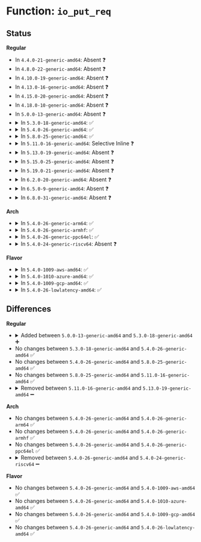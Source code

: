# Function: <code>io_put_req</code>

## Status
<b>Regular</b>
<ul>
<li>
In <code>4.4.0-21-generic-amd64</code>: Absent ❓
</li>
<li>
In <code>4.8.0-22-generic-amd64</code>: Absent ❓
</li>
<li>
In <code>4.10.0-19-generic-amd64</code>: Absent ❓
</li>
<li>
In <code>4.13.0-16-generic-amd64</code>: Absent ❓
</li>
<li>
In <code>4.15.0-20-generic-amd64</code>: Absent ❓
</li>
<li>
In <code>4.18.0-10-generic-amd64</code>: Absent ❓
</li>
<li>
In <code>5.0.0-13-generic-amd64</code>: Absent ❓
</li>
<li>
<details>
<summary>In <code>5.3.0-18-generic-amd64</code>: ✅</summary>

```c
void io_put_req(struct io_kiocb * req)
```

```json
{
  "name": "io_put_req",
  "collision_type": "Unique Static",
  "inline_type": "No",
  "funcs": [
    {
      "addr": 18446744071582180208,
      "name": "io_put_req",
      "external": false,
      "loc": "fs/io_uring.c:676",
      "file": "fs/io_uring.c",
      "inline": "seen, unknown",
      "caller_inline": [],
      "caller_func": [
        "fs/io_uring.c:io_sq_wq_submit_work",
        "fs/io_uring.c:io_sq_wq_submit_work",
        "fs/io_uring.c:io_sq_wq_submit_work",
        "fs/io_uring.c:__io_submit_sqe",
        "fs/io_uring.c:__io_submit_sqe",
        "fs/io_uring.c:__io_submit_sqe",
        "fs/io_uring.c:io_poll_wake",
        "fs/io_uring.c:io_poll_complete_work",
        "fs/io_uring.c:io_send_recvmsg",
        "fs/io_uring.c:io_complete_rw"
      ]
    }
  ],
  "symbols": [
    {
      "addr": 18446744071582180208,
      "name": "io_put_req",
      "section": ".text",
      "bind": "STB_LOCAL",
      "size": 29
    }
  ]
}
```
</details>
</li>
<li>
<details>
<summary>In <code>5.4.0-26-generic-amd64</code>: ✅</summary>

```c
void io_put_req(struct io_kiocb * req)
```

```json
{
  "name": "io_put_req",
  "collision_type": "Unique Static",
  "inline_type": "No",
  "funcs": [
    {
      "addr": 18446744071582259344,
      "name": "io_put_req",
      "external": false,
      "loc": "fs/io_uring.c:739",
      "file": "fs/io_uring.c",
      "inline": "seen, unknown",
      "caller_inline": [],
      "caller_func": [
        "fs/io_uring.c:__io_queue_sqe",
        "fs/io_uring.c:__io_queue_sqe",
        "fs/io_uring.c:__io_queue_sqe",
        "fs/io_uring.c:io_sq_wq_submit_work",
        "fs/io_uring.c:io_sq_wq_submit_work",
        "fs/io_uring.c:io_sq_wq_submit_work",
        "fs/io_uring.c:__io_submit_sqe",
        "fs/io_uring.c:__io_submit_sqe",
        "fs/io_uring.c:__io_submit_sqe",
        "fs/io_uring.c:io_timeout_fn",
        "fs/io_uring.c:io_poll_wake",
        "fs/io_uring.c:io_poll_complete_work",
        "fs/io_uring.c:io_send_recvmsg",
        "fs/io_uring.c:io_complete_rw"
      ]
    }
  ],
  "symbols": [
    {
      "addr": 18446744071582259344,
      "name": "io_put_req",
      "section": ".text",
      "bind": "STB_LOCAL",
      "size": 32
    }
  ]
}
```
</details>
</li>
<li>
<details>
<summary>In <code>5.8.0-25-generic-amd64</code>: ✅</summary>

```c
void io_put_req(struct io_kiocb * req)
```

```json
{
  "name": "io_put_req",
  "collision_type": "Unique Static",
  "inline_type": "No",
  "funcs": [
    {
      "addr": 18446744071582522464,
      "name": "io_put_req",
      "external": false,
      "loc": "fs/io_uring.c:1663",
      "file": "fs/io_uring.c",
      "inline": "seen, unknown",
      "caller_inline": [],
      "caller_func": [
        "fs/io_uring.c:io_uring_cancel_files",
        "fs/io_uring.c:io_free_work",
        "fs/io_uring.c:__io_queue_sqe",
        "fs/io_uring.c:__io_queue_sqe",
        "fs/io_uring.c:__io_queue_sqe",
        "fs/io_uring.c:io_queue_linked_timeout",
        "fs/io_uring.c:io_link_timeout_fn",
        "fs/io_uring.c:io_link_timeout_fn",
        "fs/io_uring.c:io_wq_submit_work",
        "fs/io_uring.c:io_issue_sqe",
        "fs/io_uring.c:io_issue_sqe",
        "fs/io_uring.c:io_issue_sqe",
        "fs/io_uring.c:io_issue_sqe",
        "fs/io_uring.c:io_async_find_and_cancel",
        "fs/io_uring.c:io_timeout_remove",
        "fs/io_uring.c:__io_timeout_cancel",
        "fs/io_uring.c:io_timeout_fn",
        "fs/io_uring.c:io_poll_add",
        "fs/io_uring.c:io_poll_remove_one",
        "fs/io_uring.c:io_poll_remove_one",
        "fs/io_uring.c:io_connect",
        "fs/io_uring.c:io_recv",
        "fs/io_uring.c:io_recv",
        "fs/io_uring.c:io_recvmsg",
        "fs/io_uring.c:io_recvmsg",
        "fs/io_uring.c:io_send",
        "fs/io_uring.c:io_sendmsg",
        "fs/io_uring.c:io_provide_buffers",
        "fs/io_uring.c:io_openat2",
        "fs/io_uring.c:io_iopoll_complete",
        "fs/io_uring.c:__io_fail_links",
        "fs/io_uring.c:io_req_link_next",
        "fs/io_uring.c:io_cqring_overflow_flush"
      ]
    }
  ],
  "symbols": [
    {
      "addr": 18446744071582522464,
      "name": "io_put_req",
      "section": ".text",
      "bind": "STB_LOCAL",
      "size": 133
    }
  ]
}
```
</details>
</li>
<li>
<details>
<summary>In <code>5.11.0-16-generic-amd64</code>: Selective Inline ❓</summary>

```c
void io_put_req(struct io_kiocb * req)
```

```json
{
  "name": "io_put_req",
  "collision_type": "Unique Static",
  "inline_type": "Selective",
  "funcs": [
    {
      "addr": 18446744071582589861,
      "name": "io_put_req",
      "external": false,
      "loc": "fs/io_uring.c:2346",
      "file": "fs/io_uring.c",
      "inline": "not declared, inlined",
      "caller_inline": [
        "fs/io_uring.c:__io_req_task_cancel",
        "fs/io_uring.c:io_fail_links"
      ],
      "caller_func": [
        "fs/io_uring.c:io_cancel_defer_files",
        "fs/io_uring.c:io_cancel_defer_files",
        "fs/io_uring.c:io_submit_sqes",
        "fs/io_uring.c:io_submit_sqes",
        "fs/io_uring.c:io_submit_sqes",
        "fs/io_uring.c:io_submit_sqes",
        "fs/io_uring.c:io_submit_sqe",
        "fs/io_uring.c:io_submit_sqe",
        "fs/io_uring.c:io_queue_sqe",
        "fs/io_uring.c:io_queue_sqe",
        "fs/io_uring.c:__io_queue_sqe",
        "fs/io_uring.c:__io_queue_sqe",
        "fs/io_uring.c:io_queue_linked_timeout",
        "fs/io_uring.c:io_wq_submit_work",
        "fs/io_uring.c:io_wq_submit_work",
        "fs/io_uring.c:io_issue_sqe",
        "fs/io_uring.c:io_issue_sqe",
        "fs/io_uring.c:io_issue_sqe",
        "fs/io_uring.c:io_async_find_and_cancel",
        "fs/io_uring.c:io_timeout_remove",
        "fs/io_uring.c:io_timeout_fn",
        "fs/io_uring.c:io_poll_remove_one",
        "fs/io_uring.c:io_openat2",
        "fs/io_uring.c:io_kill_linked_timeout",
        "fs/io_uring.c:io_submit_flush_completions",
        "fs/io_uring.c:io_submit_flush_completions",
        "fs/io_uring.c:__io_cqring_overflow_flush"
      ]
    }
  ],
  "symbols": [
    {
      "addr": 18446744071582584464,
      "name": "io_put_req",
      "section": ".text",
      "bind": "STB_LOCAL",
      "size": 300
    }
  ]
}
```
</details>
</li>
<li>
<details>
<summary>In <code>5.13.0-19-generic-amd64</code>: Absent ❓</summary>

```json
{
  "name": "io_put_req",
  "collision_type": "Unique Static",
  "inline_type": "Full",
  "funcs": [
    {
      "addr": 18446744071582647259,
      "name": "io_put_req",
      "external": false,
      "loc": "fs/io_uring.c:2195",
      "file": "fs/io_uring.c",
      "inline": "declared, inlined",
      "caller_inline": [
        "fs/io_uring.c:__io_queue_sqe",
        "fs/io_uring.c:__io_queue_sqe",
        "fs/io_uring.c:io_queue_linked_timeout",
        "fs/io_uring.c:io_queue_linked_timeout",
        "fs/io_uring.c:io_async_cancel",
        "fs/io_uring.c:io_async_cancel",
        "fs/io_uring.c:io_timeout_fn",
        "fs/io_uring.c:io_timeout_fn",
        "fs/io_uring.c:io_req_complete_failed",
        "fs/io_uring.c:io_req_complete_failed"
      ],
      "caller_func": []
    }
  ],
  "symbols": []
}
```
</details>
</li>
<li>
<details>
<summary>In <code>5.15.0-25-generic-amd64</code>: Absent ❓</summary>

```json
{
  "name": "io_put_req",
  "collision_type": "Unique Static",
  "inline_type": "Full",
  "funcs": [
    {
      "addr": 18446744071582946421,
      "name": "io_put_req",
      "external": false,
      "loc": "fs/io_uring.c:2417",
      "file": "fs/io_uring.c",
      "inline": "declared, inlined",
      "caller_inline": [
        "fs/io_uring.c:io_queue_linked_timeout",
        "fs/io_uring.c:io_queue_linked_timeout",
        "fs/io_uring.c:io_req_task_link_timeout",
        "fs/io_uring.c:io_req_task_link_timeout"
      ],
      "caller_func": []
    }
  ],
  "symbols": []
}
```
</details>
</li>
<li>
<details>
<summary>In <code>5.19.0-21-generic-amd64</code>: Absent ❓</summary>

```json
{
  "name": "io_put_req",
  "collision_type": "Unique Static",
  "inline_type": "Selective",
  "funcs": [
    {
      "addr": 18446744071585999629,
      "name": "io_put_req",
      "external": false,
      "loc": "io_uring/io_uring.c:2971",
      "file": "io_uring/io_uring.c",
      "inline": "declared, inlined",
      "caller_inline": [
        "io_uring/io_uring.c:io_queue_linked_timeout",
        "io_uring/io_uring.c:io_req_task_link_timeout"
      ],
      "caller_func": [
        "io_uring/io_uring.c:io_queue_linked_timeout",
        "io_uring/io_uring.c:io_req_task_link_timeout"
      ]
    }
  ],
  "symbols": [
    {
      "addr": 18446744071585999248,
      "name": "io_put_req.part.0",
      "section": ".text",
      "bind": "STB_LOCAL",
      "size": 224
    },
    {
      "addr": 18446744071594120311,
      "name": "io_put_req.part.0.cold",
      "section": ".text",
      "bind": "STB_LOCAL",
      "size": 31
    }
  ]
}
```
</details>
</li>
<li>
<details>
<summary>In <code>6.2.0-20-generic-amd64</code>: Absent ❓</summary>

```json
{
  "name": "io_put_req",
  "collision_type": "Unique Static",
  "inline_type": "Full",
  "funcs": [
    {
      "addr": 18446744071586815517,
      "name": "io_put_req",
      "external": false,
      "loc": "io_uring/timeout.c:44",
      "file": "io_uring/timeout.c",
      "inline": "declared, inlined",
      "caller_inline": [
        "io_uring/timeout.c:io_queue_linked_timeout",
        "io_uring/timeout.c:io_queue_linked_timeout",
        "io_uring/timeout.c:io_req_task_link_timeout",
        "io_uring/timeout.c:io_req_task_link_timeout"
      ],
      "caller_func": []
    }
  ],
  "symbols": []
}
```
</details>
</li>
<li>
<details>
<summary>In <code>6.5.0-9-generic-amd64</code>: Absent ❓</summary>

```json
{
  "name": "io_put_req",
  "collision_type": "Unique Static",
  "inline_type": "Full",
  "funcs": [
    {
      "addr": 18446744071587081965,
      "name": "io_put_req",
      "external": false,
      "loc": "io_uring/timeout.c:46",
      "file": "io_uring/timeout.c",
      "inline": "declared, inlined",
      "caller_inline": [
        "io_uring/timeout.c:io_queue_linked_timeout",
        "io_uring/timeout.c:io_queue_linked_timeout",
        "io_uring/timeout.c:io_req_task_link_timeout",
        "io_uring/timeout.c:io_req_task_link_timeout"
      ],
      "caller_func": []
    }
  ],
  "symbols": []
}
```
</details>
</li>
<li>
<details>
<summary>In <code>6.8.0-31-generic-amd64</code>: Absent ❓</summary>

```json
{
  "name": "io_put_req",
  "collision_type": "Unique Static",
  "inline_type": "Full",
  "funcs": [
    {
      "addr": 18446744071587361245,
      "name": "io_put_req",
      "external": false,
      "loc": "io_uring/timeout.c:46",
      "file": "io_uring/timeout.c",
      "inline": "declared, inlined",
      "caller_inline": [
        "io_uring/timeout.c:io_queue_linked_timeout",
        "io_uring/timeout.c:io_queue_linked_timeout",
        "io_uring/timeout.c:io_req_task_link_timeout",
        "io_uring/timeout.c:io_req_task_link_timeout"
      ],
      "caller_func": []
    }
  ],
  "symbols": []
}
```
</details>
</li>
</ul>
<b>Arch</b>
<ul>
<li>
<details>
<summary>In <code>5.4.0-26-generic-arm64</code>: ✅</summary>

```c
void io_put_req(struct io_kiocb * req)
```

```json
{
  "name": "io_put_req",
  "collision_type": "Unique Static",
  "inline_type": "No",
  "funcs": [
    {
      "addr": 18446603336493832704,
      "name": "io_put_req",
      "external": false,
      "loc": "fs/io_uring.c:739",
      "file": "fs/io_uring.c",
      "inline": "seen, unknown",
      "caller_inline": [],
      "caller_func": [
        "fs/io_uring.c:__io_queue_sqe",
        "fs/io_uring.c:__io_queue_sqe",
        "fs/io_uring.c:__io_queue_sqe",
        "fs/io_uring.c:io_sq_wq_submit_work",
        "fs/io_uring.c:io_sq_wq_submit_work",
        "fs/io_uring.c:io_sq_wq_submit_work",
        "fs/io_uring.c:__io_submit_sqe",
        "fs/io_uring.c:__io_submit_sqe",
        "fs/io_uring.c:__io_submit_sqe",
        "fs/io_uring.c:__io_submit_sqe",
        "fs/io_uring.c:io_timeout_fn",
        "fs/io_uring.c:io_poll_wake",
        "fs/io_uring.c:io_poll_complete_work",
        "fs/io_uring.c:io_send_recvmsg",
        "fs/io_uring.c:io_complete_rw"
      ]
    }
  ],
  "symbols": [
    {
      "addr": 18446603336493832704,
      "name": "io_put_req",
      "section": ".text",
      "bind": "STB_LOCAL",
      "size": 72
    }
  ]
}
```
</details>
</li>
<li>
<details>
<summary>In <code>5.4.0-26-generic-armhf</code>: ✅</summary>

```c
void io_put_req(struct io_kiocb * req)
```

```json
{
  "name": "io_put_req",
  "collision_type": "Unique Static",
  "inline_type": "No",
  "funcs": [
    {
      "addr": 3227334984,
      "name": "io_put_req",
      "external": false,
      "loc": "fs/io_uring.c:739",
      "file": "fs/io_uring.c",
      "inline": "seen, unknown",
      "caller_inline": [],
      "caller_func": [
        "fs/io_uring.c:__io_queue_sqe",
        "fs/io_uring.c:__io_queue_sqe",
        "fs/io_uring.c:__io_queue_sqe",
        "fs/io_uring.c:io_sq_wq_submit_work",
        "fs/io_uring.c:io_sq_wq_submit_work",
        "fs/io_uring.c:io_sq_wq_submit_work",
        "fs/io_uring.c:__io_submit_sqe",
        "fs/io_uring.c:__io_submit_sqe",
        "fs/io_uring.c:__io_submit_sqe",
        "fs/io_uring.c:io_timeout_fn",
        "fs/io_uring.c:io_poll_wake",
        "fs/io_uring.c:io_poll_complete_work",
        "fs/io_uring.c:io_send_recvmsg",
        "fs/io_uring.c:io_complete_rw"
      ]
    }
  ],
  "symbols": [
    {
      "addr": 3227334984,
      "name": "io_put_req",
      "section": ".text",
      "bind": "STB_LOCAL",
      "size": 52
    }
  ]
}
```
</details>
</li>
<li>
<details>
<summary>In <code>5.4.0-26-generic-ppc64el</code>: ✅</summary>

```c
void io_put_req(struct io_kiocb * req)
```

```json
{
  "name": "io_put_req",
  "collision_type": "Unique Static",
  "inline_type": "No",
  "funcs": [
    {
      "addr": 13835058055287453424,
      "name": "io_put_req",
      "external": false,
      "loc": "fs/io_uring.c:739",
      "file": "fs/io_uring.c",
      "inline": "seen, unknown",
      "caller_inline": [],
      "caller_func": [
        "fs/io_uring.c:__io_queue_sqe",
        "fs/io_uring.c:__io_queue_sqe",
        "fs/io_uring.c:__io_queue_sqe",
        "fs/io_uring.c:io_sq_wq_submit_work",
        "fs/io_uring.c:io_sq_wq_submit_work",
        "fs/io_uring.c:io_sq_wq_submit_work",
        "fs/io_uring.c:__io_submit_sqe",
        "fs/io_uring.c:__io_submit_sqe",
        "fs/io_uring.c:__io_submit_sqe",
        "fs/io_uring.c:__io_submit_sqe",
        "fs/io_uring.c:io_timeout_fn",
        "fs/io_uring.c:io_poll_wake",
        "fs/io_uring.c:io_poll_complete_work",
        "fs/io_uring.c:io_send_recvmsg",
        "fs/io_uring.c:io_complete_rw"
      ]
    }
  ],
  "symbols": [
    {
      "addr": 13835058055287453424,
      "name": "io_put_req",
      "section": ".text",
      "bind": "STB_LOCAL",
      "size": 60
    }
  ]
}
```
</details>
</li>
<li>
<details>
<summary>In <code>5.4.0-24-generic-riscv64</code>: Absent ❓</summary>

```json
{
  "name": "io_put_req",
  "collision_type": "Unique Static",
  "inline_type": "Full",
  "funcs": [
    {
      "addr": 18446743936273412622,
      "name": "io_put_req",
      "external": false,
      "loc": "fs/io_uring.c:739",
      "file": "fs/io_uring.c",
      "inline": "not declared, inlined",
      "caller_inline": [
        "fs/io_uring.c:__io_queue_sqe",
        "fs/io_uring.c:__io_queue_sqe",
        "fs/io_uring.c:io_sq_wq_submit_work",
        "fs/io_uring.c:io_sq_wq_submit_work",
        "fs/io_uring.c:__io_submit_sqe",
        "fs/io_uring.c:__io_submit_sqe",
        "fs/io_uring.c:io_timeout_fn",
        "fs/io_uring.c:io_poll_wake",
        "fs/io_uring.c:io_poll_complete_work",
        "fs/io_uring.c:io_send_recvmsg",
        "fs/io_uring.c:io_complete_rw"
      ],
      "caller_func": []
    }
  ],
  "symbols": []
}
```
</details>
</li>
</ul>
<b>Flavor</b>
<ul>
<li>
<details>
<summary>In <code>5.4.0-1009-aws-amd64</code>: ✅</summary>

```c
void io_put_req(struct io_kiocb * req)
```

```json
{
  "name": "io_put_req",
  "collision_type": "Unique Static",
  "inline_type": "No",
  "funcs": [
    {
      "addr": 18446744071582228080,
      "name": "io_put_req",
      "external": false,
      "loc": "fs/io_uring.c:739",
      "file": "fs/io_uring.c",
      "inline": "seen, unknown",
      "caller_inline": [],
      "caller_func": [
        "fs/io_uring.c:__io_queue_sqe",
        "fs/io_uring.c:__io_queue_sqe",
        "fs/io_uring.c:__io_queue_sqe",
        "fs/io_uring.c:io_sq_wq_submit_work",
        "fs/io_uring.c:io_sq_wq_submit_work",
        "fs/io_uring.c:io_sq_wq_submit_work",
        "fs/io_uring.c:__io_submit_sqe",
        "fs/io_uring.c:__io_submit_sqe",
        "fs/io_uring.c:__io_submit_sqe",
        "fs/io_uring.c:io_timeout_fn",
        "fs/io_uring.c:io_poll_wake",
        "fs/io_uring.c:io_poll_complete_work",
        "fs/io_uring.c:io_send_recvmsg",
        "fs/io_uring.c:io_complete_rw"
      ]
    }
  ],
  "symbols": [
    {
      "addr": 18446744071582228080,
      "name": "io_put_req",
      "section": ".text",
      "bind": "STB_LOCAL",
      "size": 32
    }
  ]
}
```
</details>
</li>
<li>
<details>
<summary>In <code>5.4.0-1010-azure-amd64</code>: ✅</summary>

```c
void io_put_req(struct io_kiocb * req)
```

```json
{
  "name": "io_put_req",
  "collision_type": "Unique Static",
  "inline_type": "No",
  "funcs": [
    {
      "addr": 18446744071582165920,
      "name": "io_put_req",
      "external": false,
      "loc": "fs/io_uring.c:739",
      "file": "fs/io_uring.c",
      "inline": "seen, unknown",
      "caller_inline": [],
      "caller_func": [
        "fs/io_uring.c:__io_queue_sqe",
        "fs/io_uring.c:__io_queue_sqe",
        "fs/io_uring.c:__io_queue_sqe",
        "fs/io_uring.c:io_sq_wq_submit_work",
        "fs/io_uring.c:io_sq_wq_submit_work",
        "fs/io_uring.c:io_sq_wq_submit_work",
        "fs/io_uring.c:__io_submit_sqe",
        "fs/io_uring.c:__io_submit_sqe",
        "fs/io_uring.c:__io_submit_sqe",
        "fs/io_uring.c:io_timeout_fn",
        "fs/io_uring.c:io_poll_wake",
        "fs/io_uring.c:io_poll_complete_work",
        "fs/io_uring.c:io_send_recvmsg",
        "fs/io_uring.c:io_complete_rw"
      ]
    }
  ],
  "symbols": [
    {
      "addr": 18446744071582165920,
      "name": "io_put_req",
      "section": ".text",
      "bind": "STB_LOCAL",
      "size": 32
    }
  ]
}
```
</details>
</li>
<li>
<details>
<summary>In <code>5.4.0-1009-gcp-amd64</code>: ✅</summary>

```c
void io_put_req(struct io_kiocb * req)
```

```json
{
  "name": "io_put_req",
  "collision_type": "Unique Static",
  "inline_type": "No",
  "funcs": [
    {
      "addr": 18446744071582218560,
      "name": "io_put_req",
      "external": false,
      "loc": "fs/io_uring.c:739",
      "file": "fs/io_uring.c",
      "inline": "seen, unknown",
      "caller_inline": [],
      "caller_func": [
        "fs/io_uring.c:__io_queue_sqe",
        "fs/io_uring.c:__io_queue_sqe",
        "fs/io_uring.c:__io_queue_sqe",
        "fs/io_uring.c:io_sq_wq_submit_work",
        "fs/io_uring.c:io_sq_wq_submit_work",
        "fs/io_uring.c:io_sq_wq_submit_work",
        "fs/io_uring.c:__io_submit_sqe",
        "fs/io_uring.c:__io_submit_sqe",
        "fs/io_uring.c:__io_submit_sqe",
        "fs/io_uring.c:io_timeout_fn",
        "fs/io_uring.c:io_poll_wake",
        "fs/io_uring.c:io_poll_complete_work",
        "fs/io_uring.c:io_send_recvmsg",
        "fs/io_uring.c:io_complete_rw"
      ]
    }
  ],
  "symbols": [
    {
      "addr": 18446744071582218560,
      "name": "io_put_req",
      "section": ".text",
      "bind": "STB_LOCAL",
      "size": 32
    }
  ]
}
```
</details>
</li>
<li>
<details>
<summary>In <code>5.4.0-26-lowlatency-amd64</code>: ✅</summary>

```c
void io_put_req(struct io_kiocb * req)
```

```json
{
  "name": "io_put_req",
  "collision_type": "Unique Static",
  "inline_type": "No",
  "funcs": [
    {
      "addr": 18446744071582297280,
      "name": "io_put_req",
      "external": false,
      "loc": "fs/io_uring.c:739",
      "file": "fs/io_uring.c",
      "inline": "seen, unknown",
      "caller_inline": [],
      "caller_func": [
        "fs/io_uring.c:__io_queue_sqe",
        "fs/io_uring.c:__io_queue_sqe",
        "fs/io_uring.c:__io_queue_sqe",
        "fs/io_uring.c:io_sq_wq_submit_work",
        "fs/io_uring.c:io_sq_wq_submit_work",
        "fs/io_uring.c:io_sq_wq_submit_work",
        "fs/io_uring.c:__io_submit_sqe",
        "fs/io_uring.c:__io_submit_sqe",
        "fs/io_uring.c:__io_submit_sqe",
        "fs/io_uring.c:__io_submit_sqe",
        "fs/io_uring.c:io_timeout_fn",
        "fs/io_uring.c:io_poll_wake",
        "fs/io_uring.c:io_poll_complete_work",
        "fs/io_uring.c:io_send_recvmsg",
        "fs/io_uring.c:io_complete_rw"
      ]
    }
  ],
  "symbols": [
    {
      "addr": 18446744071582297280,
      "name": "io_put_req",
      "section": ".text",
      "bind": "STB_LOCAL",
      "size": 32
    }
  ]
}
```
</details>
</li>
</ul>

## Differences
<b>Regular</b>
<ul>
<li>
<details>
<summary>Added between <code>5.0.0-13-generic-amd64</code> and <code>5.3.0-18-generic-amd64</code> ➕</summary>

```c
void io_put_req(struct io_kiocb * req)
```
</details>
</li>
<li>
No changes between <code>5.3.0-18-generic-amd64</code> and <code>5.4.0-26-generic-amd64</code> ✅
</li>
<li>
No changes between <code>5.4.0-26-generic-amd64</code> and <code>5.8.0-25-generic-amd64</code> ✅
</li>
<li>
No changes between <code>5.8.0-25-generic-amd64</code> and <code>5.11.0-16-generic-amd64</code> ✅
</li>
<li>
<details>
<summary>Removed between <code>5.11.0-16-generic-amd64</code> and <code>5.13.0-19-generic-amd64</code> ➖</summary>

```c
void io_put_req(struct io_kiocb * req)
```
</details>
</li>
</ul>
<b>Arch</b>
<ul>
<li>
No changes between <code>5.4.0-26-generic-amd64</code> and <code>5.4.0-26-generic-arm64</code> ✅
</li>
<li>
No changes between <code>5.4.0-26-generic-amd64</code> and <code>5.4.0-26-generic-armhf</code> ✅
</li>
<li>
No changes between <code>5.4.0-26-generic-amd64</code> and <code>5.4.0-26-generic-ppc64el</code> ✅
</li>
<li>
<details>
<summary>Removed between <code>5.4.0-26-generic-amd64</code> and <code>5.4.0-24-generic-riscv64</code> ➖</summary>

```c
void io_put_req(struct io_kiocb * req)
```
</details>
</li>
</ul>
<b>Flavor</b>
<ul>
<li>
No changes between <code>5.4.0-26-generic-amd64</code> and <code>5.4.0-1009-aws-amd64</code> ✅
</li>
<li>
No changes between <code>5.4.0-26-generic-amd64</code> and <code>5.4.0-1010-azure-amd64</code> ✅
</li>
<li>
No changes between <code>5.4.0-26-generic-amd64</code> and <code>5.4.0-1009-gcp-amd64</code> ✅
</li>
<li>
No changes between <code>5.4.0-26-generic-amd64</code> and <code>5.4.0-26-lowlatency-amd64</code> ✅
</li>
</ul>
